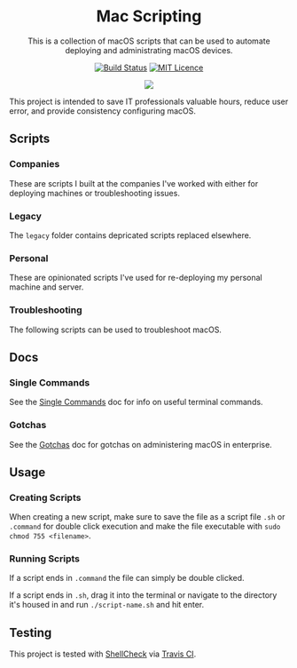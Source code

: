 <div align="center">

# Mac Scripting

This is a collection of macOS scripts that can be used to automate deploying and administrating macOS devices.

[![Build Status](https://travis-ci.org/Justintime50/mac-scripting.svg?branch=master)](https://travis-ci.org/Justintime50/mac-scripting)
[![MIT Licence](https://badges.frapsoft.com/os/mit/mit.svg?v=103)](https://opensource.org/licenses/mit-license.php)

<img src="assets/showcase.png">

</div>

This project is intended to save IT professionals valuable hours, reduce user error, and provide consistency configuring macOS.

## Scripts

### Companies
These are scripts I built at the companies I've worked with either for deploying machines or troubleshooting issues.

### Legacy
The `legacy` folder contains depricated scripts replaced elsewhere.

### Personal
These are opinionated scripts I've used for re-deploying my personal machine and server.

### Troubleshooting
The following scripts can be used to troubleshoot macOS.

## Docs

### Single Commands

See the [Single Commands](src/docs/single-commands.md) doc for info on useful terminal commands.

### Gotchas

See the [Gotchas](src/docs/gotchas.md) doc for gotchas on administering macOS in enterprise.

## Usage

### Creating Scripts

When creating a new script, make sure to save the file as a script file `.sh` or `.command` for double click execution and make the file executable with `sudo chmod 755 <filename>`.

### Running Scripts

If a script ends in `.command` the file can simply be double clicked.

If a script ends in `.sh`, drag it into the terminal or navigate to the directory it's housed in and run `./script-name.sh` and hit enter.

## Testing
This project is tested with [ShellCheck](https://github.com/koalaman/shellcheck) via [Travis CI](https://travis-ci.org/Justintime50/mac-scripting).
